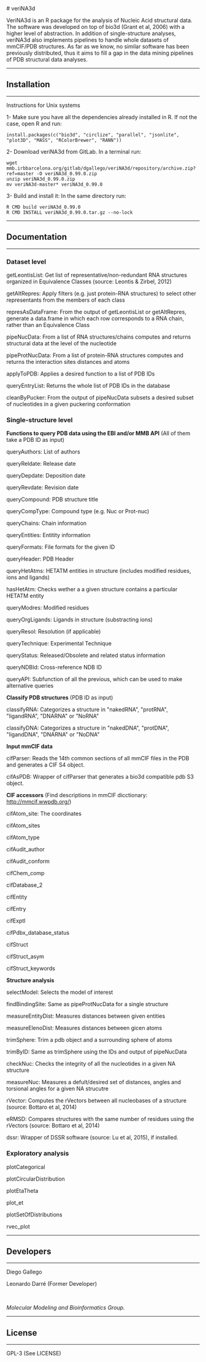 <snippet>
  <content>
# veriNA3d

VeriNA3d is an R package for the analysis of Nucleic Acid structural data. The software was developed on top of bio3d (Grant et al, 2006) with a higher level of abstraction. In addition of single-structure analyses, veriNA3d also implements pipelines to handle whole datasets of mmCIF/PDB structures. As far as we know, no similar software has been previously distributed, thus it aims to fill a gap in the data mining pipelines of PDB structural data analyses.

---------------
## Installation
---------------

Instructions for Unix systems

1- Make sure you have all the dependencies already installed in R. If not the case, open R and run:
&nbsp;

    install.packages(c("bio3d", "circlize", "parallel", "jsonlite", "plot3D", "MASS", "RColorBrewer", "RANN"))

2- Download veriNA3d from GitLab. In a terminal run:
&nbsp;

    wget mmb.irbbarcelona.org/gitlab/dgallego/veriNA3d/repository/archive.zip?ref=master -O veriNA3d_0.99.0.zip
    unzip veriNA3d_0.99.0.zip
    mv veriNA3d-master* veriNA3d_0.99.0

3- Build and install it:
    In the same directory run:
&nbsp;

    R CMD build veriNA3d_0.99.0
    R CMD INSTALL veriNA3d_0.99.0.tar.gz --no-lock

----------------
## Documentation
----------------

### Dataset level

getLeontisList: Get list of representative/non-redundant RNA structures organized in Equivalence Classes (source: Leontis & Zirbel, 2012)

getAltRepres: Apply filters (e.g. just protein-RNA structures) to select other representants from the members of each class

represAsDataFrame: From the output of getLeontisList or getAltRepres, generate a data.frame in which each row corresponds to a RNA chain, rather than an Equivalence Class

pipeNucData: From a list of RNA structures/chains computes and returns structural data at the level of the nucleotide

pipeProtNucData: From a list of protein-RNA structures computes and returns the interaction sites distances and atoms

applyToPDB: Applies a desired function to a list of PDB IDs

queryEntryList: Returns the whole list of PDB IDs in the database

cleanByPucker: From the output of pipeNucData subsets a desired subset of nucleotides in a given puckering conformation


### Single-structure level

**Functions to query PDB data using the EBI and/or MMB API** (All of them take a PDB ID as input)

queryAuthors: List of authors

queryReldate: Release date

queryDepdate: Deposition date

queryRevdate: Revision date

queryCompound: PDB structure title

queryCompType: Compound type (e.g. Nuc or Prot-nuc)

queryChains: Chain information

queryEntities: Entitity information

queryFormats: File formats for the given ID

queryHeader: PDB Header

queryHetAtms: HETATM entities in structure (includes modified residues, ions and ligands)

hasHetAtm: Checks wether a a given structure contains a particular HETATM entity

queryModres: Modified residues

queryOrgLigands: Ligands in structure (substracting ions)

queryResol: Resolution (if applicable)

queryTechnique: Experimental Technique

queryStatus: Released/Obsolete and related status information

queryNDBId: Cross-reference NDB ID

queryAPI: Subfunction of all the previous, which can be used to make alternative queries

**Classify PDB structures** (PDB ID as input)

classifyRNA: Categorizes a structure in "nakedRNA", "protRNA", "ligandRNA", "DNARNA" or "NoRNA"

classifyDNA: Categorizes a structure in "nakedDNA", "protDNA", "ligandDNA", "DNARNA" or "NoDNA"

**Input mmCIF data**

cifParser: Reads the 14th common sections of all mmCIF files in the PDB and generates a CIF S4 object.

cifAsPDB: Wrapper of cifParser that generates a bio3d compatible pdb S3 object.

**CIF accessors** (Find descriptions in mmCIF dicctionary: http://mmcif.wwpdb.org/)

cifAtom\_site: The coordinates

cifAtom\_sites

cifAtom\_type

cifAudit\_author

cifAudit\_conform

cifChem\_comp

cifDatabase\_2

cifEntity

cifEntry

cifExptl

cifPdbx\_database\_status

cifStruct

cifStruct\_asym

cifStruct\_keywords

**Structure analysis**

selectModel: Selects the model of interest

findBindingSite: Same as pipeProtNucData for a single structure

measureEntityDist: Measures distances between given entities

measureElenoDist: Measures distances between gicen atoms

trimSphere: Trim a pdb object and a surrounding sphere of atoms

trimByID: Same as trimSphere using the IDs and output of pipeNucData

checkNuc: Checks the integrity of all the nucleotides in a given NA structure

measureNuc: Measures a defult/desired set of distances, angles and torsional angles for a given NA strucutre

rVector: Computes the rVectors between all nucleobases of a structure (source: Bottaro et al, 2014)

eRMSD: Compares structures with the same number of residues using the rVectors (source: Bottaro et al, 2014)

dssr: Wrapper of DSSR software (source: Lu et al, 2015), if installed.

### Exploratory analysis

plotCategorical

plotCircularDistribution

plotEtaTheta

plot\_et

plotSetOfDistributions

rvec\_plot

-------------
## Developers
-------------

Diego Gallego

Leonardo Darré (Former Developer)
&nbsp;

&nbsp;

*Molecular Modeling and Bioinformatics Group.*

----------
## License
----------

GPL-3 (See LICENSE)
